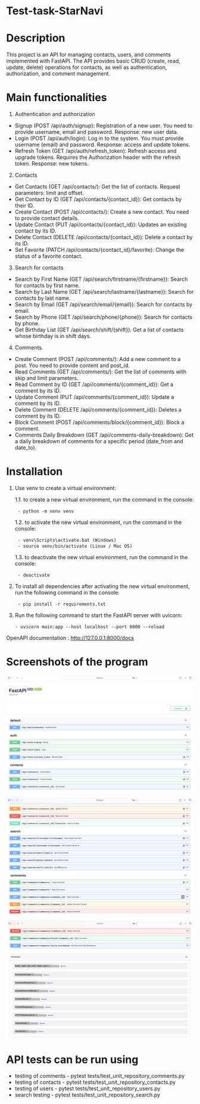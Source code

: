 # Test-task-StarNavi

# Description

This project is an API for managing contacts, users, and comments implemented with FastAPI. The API provides basic CRUD (create, read, update, delete) operations for contacts, as well as authentication, authorization, and comment management.

# Main functionalities

1. Authentication and authorization
- Signup (POST /api/auth/signup): Registration of a new user. You need to provide username, email and password. Response: new user data.
- Login (POST /api/auth/login): Log in to the system. You must provide username (email) and password. Response: access and update tokens.
- Refresh Token (GET /api/auth/refresh_token): Refresh access and upgrade tokens. Requires the Authorization header with the refresh token. Response: new tokens.
2. Contacts
- Get Contacts (GET /api/contacts/): Get the list of contacts. Request parameters: limit and offset.
- Get Contact by ID (GET /api/contacts/{contact_id}): Get contacts by their ID.
- Create Contact (POST /api/contacts/): Create a new contact. You need to provide contact details.
- Update Contact (PUT /api/contacts/{contact_id}): Updates an existing contact by its ID.
- Delete Contact (DELETE /api/contacts/{contact_id}): Delete a contact by its ID.
- Set Favorite (PATCH /api/contacts/{contact_id}/favorite): Change the status of a favorite contact.
3. Search for contacts
- Search by First Name (GET /api/search/firstname/{firstname}): Search for contacts by first name.
- Search by Last Name (GET /api/search/lastname/{lastname}): Search for contacts by last name.
- Search by Email (GET /api/search/email/{email}): Search for contacts by email.
- Search by Phone (GET /api/search/phone/{phone}): Search for contacts by phone.
- Get Birthday List (GET /api/search/shift/{shift}): Get a list of contacts whose birthday is in shift days.
4. Comments.
- Create Comment (POST /api/comments/): Add a new comment to a post. You need to provide content and post_id.
- Read Comments (GET /api/comments/): Get the list of comments with skip and limit parameters.
- Read Comment by ID (GET /api/comments/{comment_id}): Get a comment by its ID.
- Update Comment (PUT /api/comments/{comment_id}): Update a comment by its ID.
- Delete Comment (DELETE /api/comments/{comment_id}): Deletes a comment by its ID.
- Block Comment (POST /api/comments/block/{comment_id}): Block a comment.
- Comments Daily Breakdown (GET /api/comments-daily-breakdown): Get a daily breakdown of comments for a specific period (date_from and date_to).



# Installation
1. Use venv to create a virtual environment:

    1.1. to create a new virtual environment, run the command in the console:

        - python -m venv venv

    1.2. to activate the new virtual environment, run the command in the console:

        - venv\Scripts\activate.bat (Windows)
        - source venv/bin/activate (Linux / Mac OS)

     1.3. to deactivate the new virtual environment, run the command in the console:

        - deactivate

2. To install all dependencies after activating the new virtual environment, run the following command in the console:

        - pip install -r requirements.txt
3.  Run the following command to start the FastAPI server with uvicorn:

        - uvicorn main:app --host localhost --port 8000 --reload

OpenAPI documentation : http://127.0.0.1:8000/docs

# Screenshots of the program


![Screenshot](https://github.com/SoniaDudiy/Test-task-StarNavi/blob/main/fastapi%201.png)

![Screenshot](https://github.com/SoniaDudiy/Test-task-StarNavi/blob/main/fastapi%202.png)

![Screenshot](https://github.com/SoniaDudiy/Test-task-StarNavi/blob/main/fastapi%203.png)


# API tests can be run using 

- testing of comments - pytest tests/test_unit_repository_comments.py
- testing of contacts - pytest tests/test_unit_repository_contacts.py
- testing of users - pytest tests/test_unit_repository_users.py
- search testing - pytest tests/test_unit_repository_search.py

            
